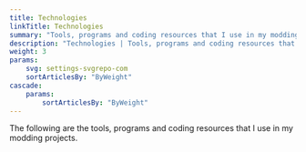 ```yaml
---
title: Technologies
linkTitle: Technologies
summary: "Tools, programs and coding resources that I use in my modding projects."
description: "Technologies | Tools, programs and coding resources that I use in my modding projects."
weight: 3
params:
    svg: settings-svgrepo-com
    sortArticlesBy: "ByWeight"
cascade:
    params:
        sortArticlesBy: "ByWeight"
---
```


The following are the tools, programs and coding resources that I use in my modding projects.